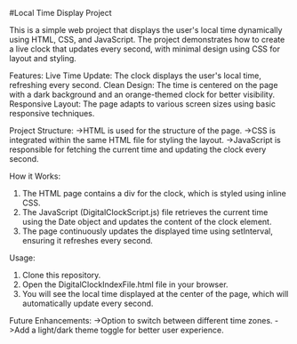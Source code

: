 #Local Time Display Project

This is a simple web project that displays the user's local time dynamically using HTML, CSS, and JavaScript. The project demonstrates how to create a live clock that updates every second, with minimal design using CSS for layout and styling.

Features:
Live Time Update: The clock displays the user's local time, refreshing every second.
Clean Design: The time is centered on the page with a dark background and an orange-themed clock for better visibility.
Responsive Layout: The page adapts to various screen sizes using basic responsive techniques.

Project Structure:
->HTML is used for the structure of the page.
->CSS is integrated within the same HTML file for styling the layout.
->JavaScript is responsible for fetching the current time and updating the clock every second.

How it Works:
1. The HTML page contains a div for the clock, which is styled using inline CSS.
2. The JavaScript (DigitalClockScript.js) file retrieves the current time using the Date object and updates the content of the clock element.
3. The page continuously updates the displayed time using setInterval, ensuring it refreshes every second.

Usage:
1. Clone this repository.
2. Open the DigitalClockIndexFile.html file in your browser.
3. You will see the local time displayed at the center of the page, which will automatically update every second.

Future Enhancements:
->Option to switch between different time zones.
->Add a light/dark theme toggle for better user experience.
